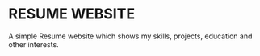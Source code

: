 # RESUME WEBSITE 

A simple Resume website which shows my skills, projects, education and other interests.

